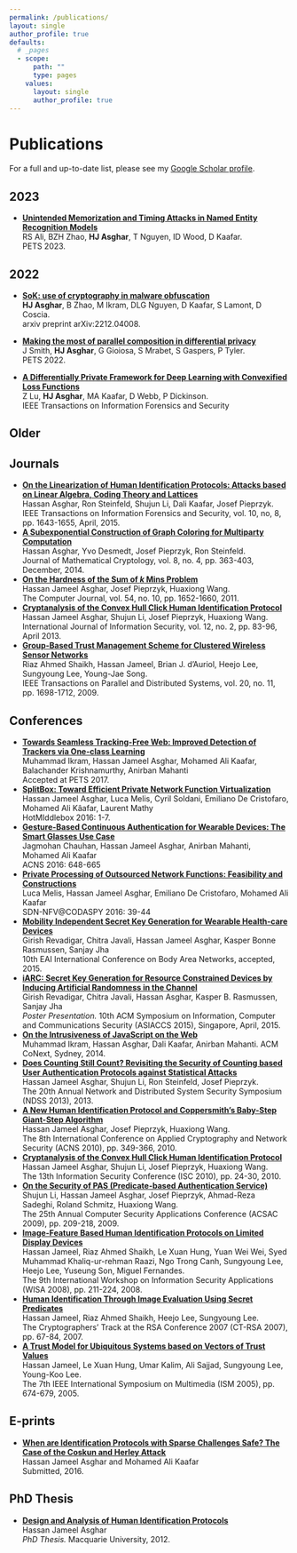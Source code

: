 ```yaml
---
permalink: /publications/
layout: single
author_profile: true
defaults:
  # _pages
  - scope:
      path: ""
      type: pages
    values:
      layout: single
      author_profile: true
---
```


<h1>Publications</h1>

For a full and up-to-date list, please see my [Google Scholar profile](https://scholar.google.com.au/citations?user=qAW2S9rkzfMC&hl=en).

## 2023

- [**Unintended Memorization and Timing Attacks in Named Entity Recognition Models**](https://arxiv.org/abs/2211.02245)  
RS Ali, BZH Zhao, **HJ Asghar**, T Nguyen, ID Wood, D Kaafar.  
PETS 2023.

## 2022

- [**SoK: use of cryptography in malware obfuscation**](https://arxiv.org/abs/2212.04008)  
**HJ Asghar**, B Zhao, M Ikram, DLG Nguyen, D Kaafar, S Lamont, D Coscia.  
arxiv preprint arXiv:2212.04008.

- [**Making the most of parallel composition in differential privacy**](https://arxiv.org/abs/2109.09078)  
J Smith, **HJ Asghar**, G Gioiosa, S Mrabet, S Gaspers, P Tyler.  
PETS 2022.

- [**A Differentially Private Framework for Deep Learning with Convexified Loss Functions**](https://ieeexplore.ieee.org/abstract/document/9762326)  
Z Lu, **HJ Asghar**, MA Kaafar, D Webb, P Dickinson.   
IEEE Transactions on Information Forensics and Security

## Older 

<html>
<body>

<h2>Journals</h2>
<ul>
<li><strong><a href="http://www.nicta.com.au/pub?id=8360">On the Linearization of Human Identification Protocols: Attacks based on Linear Algebra, Coding Theory and Lattices</a></strong><br />
Hassan Asghar, Ron Steinfeld, Shujun Li, Dali Kaafar, Josef Pieprzyk.<br />
IEEE Transactions on Information Forensics and Security, vol. 10, no, 8, pp. 1643-1655, April, 2015.</li>
<li><strong><a href="http://www.nicta.com.au/pub?id=8180">A Subexponential Construction of Graph Coloring for Multiparty Computation</a></strong><br />
Hassan Asghar, Yvo Desmedt, Josef Pieprzyk, Ron Steinfeld.<br />
Journal of Mathematical Cryptology, vol. 8, no. 4, pp. 363-403, December, 2014.</li>
<li><a href="http://nrg.nicta.com.au/wp-content/uploads/sites/5/2014/05/note.pdf"><strong>On the Hardness of the Sum of <i>k</i> Mins Problem</strong></a><br />
Hassan Jameel Asghar, Josef Pieprzyk, Huaxiong Wang.<br />
The Computer Journal, vol. 54, no. 10, pp. 1652-1660, 2011.</li>
<li><a href="https://eprint.iacr.org/2010/478.pdf"><strong>Cryptanalysis of the Convex Hull Click Human Identification Protocol</strong></a><br />
Hassan Jameel Asghar, Shujun Li, Josef Pieprzyk, Huaxiong Wang.<br />
International Journal of Information Security, vol. 12, no. 2, pp. 83-96, April 2013.</li>
<li><a href="http://uclab.khu.ac.kr/resources/publication/J_74.pdf"><strong>Group-Based Trust Management Scheme for Clustered Wireless Sensor Networks</strong></a><br />
Riaz Ahmed Shaikh, Hassan Jameel, Brian J. d’Auriol, Heejo Lee, Sungyoung Lee, Young-Jae Song.<br />
IEEE Transactions on Parallel and Distributed Systems, vol. 20, no. 11, pp. 1698-1712, 2009.</li>
</ul>
<h2>Conferences</h2>
<ul>
<li><a href="http://arxiv.org/abs/1603.06289"><strong>Towards Seamless Tracking-Free Web: Improved Detection of Trackers via One-class Learning</strong></a><br />
Muhammad Ikram, Hassan Jameel Asghar, Mohamed Ali Kaafar, Balachander Krishnamurthy, Anirban Mahanti<br />
Accepted at PETS 2017.</li>
<li><a href="https://arxiv.org/abs/1605.03772"><strong>SplitBox: Toward Efficient Private Network Function Virtualization</strong></a><br />
Hassan Jameel Asghar, Luca Melis, Cyril Soldani, Emiliano De Cristofaro, Mohamed Ali Kâafar, Laurent Mathy<br />
HotMIddlebox 2016: 1-7.</li>
<li><a href="https://arxiv.org/abs/1412.2855"><strong>Gesture-Based Continuous Authentication for Wearable Devices: The Smart Glasses Use Case</strong></a><br />
Jagmohan Chauhan, Hassan Jameel Asghar, Anirban Mahanti, Mohamed Ali Kaafar<br />
ACNS 2016: 648-665</li>
<li><a href="https://eprint.iacr.org/2015/949"><strong>Private Processing of Outsourced Network Functions: Feasibility and Constructions</strong></a><br />
Luca Melis, Hassan Jameel Asghar, Emiliano De Cristofaro, Mohamed Ali Kaafar<br />
SDN-NFV@CODASPY 2016: 39-44</li>
<li><strong><a href="http://www.cs.ox.ac.uk/files/7434/Bodynets_09.pdf">Mobility Independent Secret Key Generation for Wearable Health-care Devices</a></strong><br />
Girish Revadigar, Chitra Javali, Hassan Jameel Asghar, Kasper Bonne Rasmussen, Sanjay Jha<br />
10th EAI International Conference on Body Area Networks, accepted, 2015.</li>
<li><strong><a href="http://www.nicta.com.au/pub?id=8905">iARC: Secret Key Generation for Resource Constrained Devices by Inducing Artificial Randomness in the Channel</a></strong><br />
Girish Revadigar, Chitra Javali, Hassan Asghar, Kasper B. Rasmussen, Sanjay Jha<br />
<i>Poster Presentation.</i> 10th ACM Symposium on Information, Computer and Communications Security (ASIACCS 2015), Singapore, April, 2015.</li>
<li><strong><a href="http://www.nicta.com.au/pub?id=8576">On the Intrusiveness of JavaScript on the Web</a></strong><br />
Muhammad Ikram, Hassan Asghar, Dali Kaafar, Anirban Mahanti. ACM CoNext, Sydney, 2014.</li>
<li><a href="http://eprint.iacr.org/2012/659.pdf"><strong>Does Counting Still Count? Revisiting the Security of Counting based User Authentication Protocols against Statistical Attacks</strong></a><br />
Hassan Jameel Asghar, Shujun Li, Ron Steinfeld, Josef Pieprzyk.<br />
The 20th Annual Network and Distributed System Security Symposium (NDSS 2013), 2013.</li>
<li><a href="https://eprint.iacr.org/2010/316.pdf"><strong>A New Human Identification Protocol and Coppersmith’s Baby-Step Giant-Step Algorithm</strong></a><br />
Hassan Jameel Asghar, Josef Pieprzyk, Huaxiong Wang.<br />
The 8th International Conference on Applied Cryptography and Network Security (ACNS 2010), pp. 349-366, 2010.</li>
<li><a href="https://eprint.iacr.org/2010/478.pdf"><strong>Cryptanalysis of the Convex Hull Click Human Identification Protocol</strong></a><br />
Hassan Jameel Asghar, Shujun Li, Josef Pieprzyk, Huaxiong Wang.<br />
The 13th Information Security Conference (ISC 2010), pp. 24-30, 2010.</li>
<li><a href="http://eprint.iacr.org/2009/476.pdf"><strong>On the Security of PAS (Predicate-based Authentication Service)</strong></a><br />
Shujun Li, Hassan Jameel Asghar, Josef Pieprzyk, Ahmad-Reza Sadeghi, Roland Schmitz, Huaxiong Wang.<br />
The 25th Annual Computer Security Applications Conference (ACSAC 2009), pp. 209-218, 2009.</li>
<li><a href="http://uclab.khu.ac.kr/resources/publication/C_165.pdf"><strong>Image-Feature Based Human Identification Protocols on Limited Display Devices</strong></a><br />
Hassan Jameel, Riaz Ahmed Shaikh, Le Xuan Hung, Yuan Wei Wei, Syed Muhammad Khaliq-ur-rehman Raazi, Ngo Trong Canh, Sungyoung Lee, Heejo Lee, Yuseung Son, Miguel Fernandes.<br />
The 9th International Workshop on Information Security Applications (WISA 2008), pp. 211-224, 2008.</li>
<li><a href="http://uclab.khu.ac.kr/resources/publication/C_80.pdf"><strong>Human Identification Through Image Evaluation Using Secret Predicates</strong></a><br />
Hassan Jameel, Riaz Ahmed Shaikh, Heejo Lee, Sungyoung Lee.<br />
The Cryptographers’ Track at the RSA Conference 2007 (CT-RSA 2007), pp. 67-84, 2007.</li>
<li><a href="http://uclab.khu.ac.kr/resources/publication/C_55.pdf"><strong>A Trust Model for Ubiquitous Systems based on Vectors of Trust Values</strong></a><br />
Hassan Jameel, Le Xuan Hung, Umar Kalim, Ali Sajjad, Sungyoung Lee, Young-Koo Lee.<br />
The 7th IEEE International Symposium on Multimedia (ISM 2005), pp. 674-679, 2005.</li>
</ul>
<h2>E-prints</h2>
<ul>
<li><a href="https://eprint.iacr.org/2015/1231.pdf"><strong>When are Identification Protocols with Sparse Challenges Safe? The Case of the Coskun and Herley Attack</strong> </a><br />
Hassan Jameel Asghar and Mohamed Ali Kaafar<br />
Submitted, 2016.</li>
</ul>
<h2>PhD Thesis</h2>
<ul>
<li><a href="http://nrg.nicta.com.au/wp-content/uploads/sites/5/2014/05/thesis_submitted.pdf"><strong>Design and Analysis of Human Identification Protocols</strong></a><br />
Hassan Jameel Asghar<br />
<i>PhD Thesis.</i> Macquarie University, 2012.</li>
</ul> 
  
</body>
</html>
